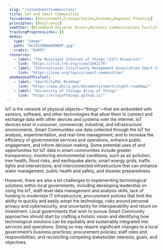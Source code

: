 ```yaml
---
  slug: "/iotandsmartcommunities"
  title: IoT and Smart Communities
  focusAreas: [Environment,Transportation,Economy,Regional Planning]
  principles: [Resiliency]
  seeOther: [Broadband Univeral Access,Wireless Communications Facilitiies Ordinances (5G),Connected & Automated Vehicle Preparations]
  trackingProgressLinks: []
  media: 
    type: "image"
    path: "ACCESSMANAGEMENT.jpg"
    credit: "DVRPC"
  resources: 
    - label: "The Municipal Internet of Things (IoT) Blueprint"
      link: "https://trid.trb.org/view/1642176"
    - label: "International City/County Management Association Smart Communities"
      link: "https://icma.org/topics/smart-communities"  
  whoHasUsedThisTool: 
    - label: "SmartCityPHL Roadmap"
      link: "https://www.phila.gov/documents/smartcityphl-roadmap/"
    - label: "University of Chicago Array of Things"
      link: "https://arrayofthings.github.io/"
---
```


IoT is the network of physical objects—“things”—that are embedded with sensors, software, and other technologies that allow them to connect and exchange data with other devices and systems over the internet. IoT devices exist in consumer, commercial, industrial, and infrastructure environments. Smart Communities use data collected through the IoT for analysis, experimentation, and real-time management; and to increase the efficiency of governmental services and operations, enhance public engagement, and inform decision making. Some potential uses of and opportunities for IoT data in smart communities include greater transparency; monitoring environmental conditions, such as air pollution, tree health, flood risks, and earthquake alerts; smart energy grids, traffic lights and intersections; and interconnected infrastructure that can enhance water management, public health and safety, and disaster preparedness.

However, there are also a lot challenges to implementing technological solutions within local governments, including developing leadership on using the IoT, staff-level data management and analysis skills, lack of funding to modernize IT infrastructure, procurement policies that limit the ability to quickly and easily adopt the technology, risks around personal privacy and cybersecurity, and uncertainty for interoperability and return on investment. Local governments that wish to pursue Smart Community approaches should start by crafting a holistic vision and identifying how technological solutions can be equitably and sustainably integrated into services and operations. Doing so may require significant changes to a local government’s business practices; procurement policies; staff roles and responsibilities; and reconciling competing stakeholder interests, goals, and objectives.
